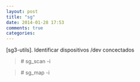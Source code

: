 ```yaml
---
layout: post
title: "sg"
date: 2014-01-28 17:53
comments: true
categories: 
---
```

[sg3-utils]. Identificar dispositivos /dev concectados

>\# sg_scan -i

>\# sg_map -i

